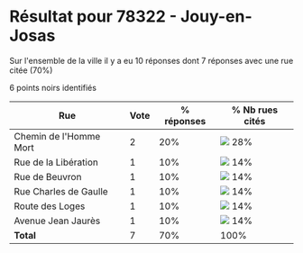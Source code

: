 # Résultat pour 78322 - Jouy-en-Josas

Sur l'ensemble de la ville il y a eu 10 réponses dont 7 réponses avec une rue citée (70%)

6 points noirs identifiés

| Rue | Vote | % réponses | % Nb rues cités|
|-----|------|------------|----------------|
| Chemin de l'Homme Mort | 2 | 20% | <img src="../../img/bar_28.gif" />&nbsp;28%|
| Rue de la Libération | 1 | 10% | <img src="../../img/bar_14.gif" />&nbsp;14%|
| Rue de Beuvron | 1 | 10% | <img src="../../img/bar_14.gif" />&nbsp;14%|
| Rue Charles de Gaulle | 1 | 10% | <img src="../../img/bar_14.gif" />&nbsp;14%|
| Route des Loges | 1 | 10% | <img src="../../img/bar_14.gif" />&nbsp;14%|
| Avenue Jean Jaurès | 1 | 10% | <img src="../../img/bar_14.gif" />&nbsp;14%|
| **Total** | 7 | 70% | 100%|
